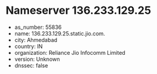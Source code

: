 # Nameserver 136.233.129.25

* as_number: 55836
* name: 136.233.129.25.static.jio.com.
* city: Ahmedabad
* country: IN
* organization: Reliance Jio Infocomm Limited
* version: Unknown
* dnssec: false
